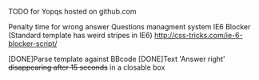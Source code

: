 TODO for Yopqs hosted on github.com

Penalty time for wrong answer
Questions managment system
IE6 Blocker (Standard template has weird stripes in IE6) http://css-tricks.com/ie-6-blocker-script/

[DONE]Parse template against BBcode
[DONE]Text 'Answer right' <del>disappearing after 15 seconds</del> in a closable box
